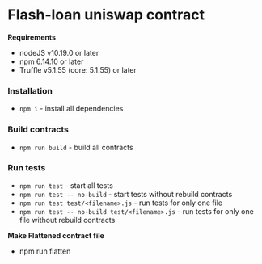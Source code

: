 Flash-loan uniswap contract
=================

**Requirements** 

 - nodeJS v10.19.0 or later
- npm 6.14.10 or later
- Truffle v5.1.55 (core: 5.1.55) or later

### Installation
- `npm i` - install all dependencies

### Build contracts
- `npm run build` - build all contracts

### Run tests
- `npm run test` - start all tests
- `npm run test -- no-build` - start tests without rebuild contracts
- `npm run test test/<filename>.js` - run tests for only one file
- `npm run test -- no-build test/<filename>.js` - run tests for only one file without rebuild contracts

**Make Flattened contract file**

- npm run flatten


